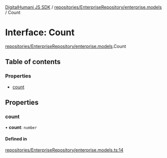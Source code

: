 [DigitalHumani JS SDK](../README.md) / [repositories/EnterpriseRepository/enterprise.models](../modules/repositories_EnterpriseRepository_enterprise_models.md) / Count

# Interface: Count

[repositories/EnterpriseRepository/enterprise.models](../modules/repositories_EnterpriseRepository_enterprise_models.md).Count

## Table of contents

### Properties

- [count](repositories_EnterpriseRepository_enterprise_models.Count.md#count)

## Properties

### count

• **count**: `number`

#### Defined in

[repositories/EnterpriseRepository/enterprise.models.ts:14](https://github.com/impe93/digital-humani-js-sdk/blob/d0c7cfd/src/repositories/EnterpriseRepository/enterprise.models.ts#L14)
